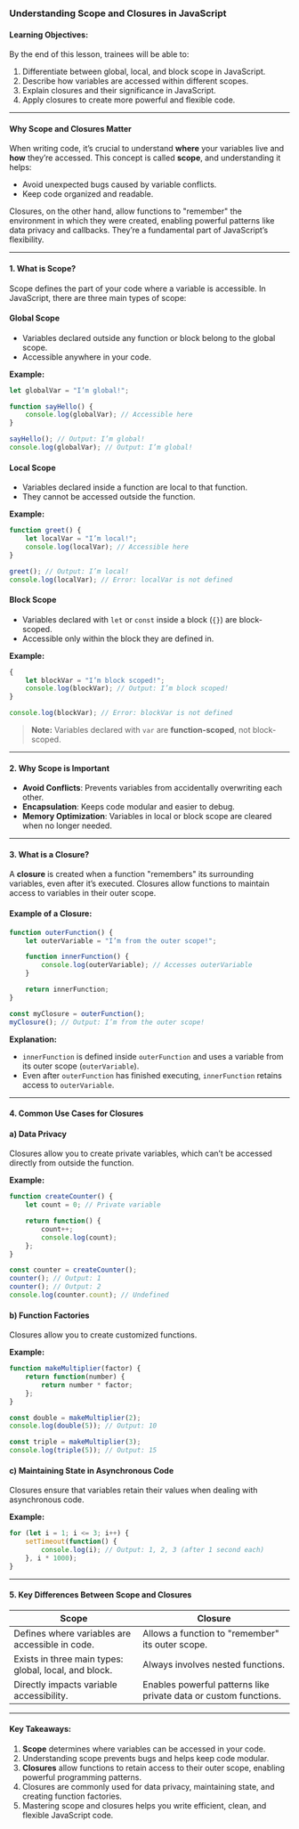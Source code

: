 ### **Understanding Scope and Closures in JavaScript**

#### **Learning Objectives:**

By the end of this lesson, trainees will be able to:

1. Differentiate between global, local, and block scope in JavaScript.
2. Describe how variables are accessed within different scopes.
3. Explain closures and their significance in JavaScript.
4. Apply closures to create more powerful and flexible code.

---

#### **Why Scope and Closures Matter**

When writing code, it’s crucial to understand **where** your variables live and **how** they’re accessed. This concept is called **scope**, and understanding it helps:
- Avoid unexpected bugs caused by variable conflicts.
- Keep code organized and readable.

Closures, on the other hand, allow functions to "remember" the environment in which they were created, enabling powerful patterns like data privacy and callbacks. They’re a fundamental part of JavaScript’s flexibility.

---

#### **1. What is Scope?**

Scope defines the part of your code where a variable is accessible. In JavaScript, there are three main types of scope:

#### **Global Scope**
- Variables declared outside any function or block belong to the global scope.
- Accessible anywhere in your code.

**Example:**
```javascript
let globalVar = "I’m global!";

function sayHello() {
    console.log(globalVar); // Accessible here
}

sayHello(); // Output: I’m global!
console.log(globalVar); // Output: I’m global!
```

#### **Local Scope**
- Variables declared inside a function are local to that function.
- They cannot be accessed outside the function.

**Example:**
```javascript
function greet() {
    let localVar = "I’m local!";
    console.log(localVar); // Accessible here
}

greet(); // Output: I’m local!
console.log(localVar); // Error: localVar is not defined
```

#### **Block Scope**
- Variables declared with `let` or `const` inside a block (`{}`) are block-scoped.
- Accessible only within the block they are defined in.

**Example:**
```javascript
{
    let blockVar = "I’m block scoped!";
    console.log(blockVar); // Output: I’m block scoped!
}

console.log(blockVar); // Error: blockVar is not defined
```

> **Note:** Variables declared with `var` are **function-scoped**, not block-scoped.

---

#### **2. Why Scope is Important**
- **Avoid Conflicts**: Prevents variables from accidentally overwriting each other.
- **Encapsulation**: Keeps code modular and easier to debug.
- **Memory Optimization**: Variables in local or block scope are cleared when no longer needed.

---

#### **3. What is a Closure?**

A **closure** is created when a function "remembers" its surrounding variables, even after it’s executed. Closures allow functions to maintain access to variables in their outer scope.

#### **Example of a Closure:**
```javascript
function outerFunction() {
    let outerVariable = "I’m from the outer scope!";

    function innerFunction() {
        console.log(outerVariable); // Accesses outerVariable
    }

    return innerFunction;
}

const myClosure = outerFunction();
myClosure(); // Output: I’m from the outer scope!
```

**Explanation:**
- `innerFunction` is defined inside `outerFunction` and uses a variable from its outer scope (`outerVariable`).
- Even after `outerFunction` has finished executing, `innerFunction` retains access to `outerVariable`.

---

#### **4. Common Use Cases for Closures**

#### **a) Data Privacy**
Closures allow you to create private variables, which can’t be accessed directly from outside the function.

**Example:**
```javascript
function createCounter() {
    let count = 0; // Private variable

    return function() {
        count++;
        console.log(count);
    };
}

const counter = createCounter();
counter(); // Output: 1
counter(); // Output: 2
console.log(counter.count); // Undefined
```

#### **b) Function Factories**
Closures allow you to create customized functions.

**Example:**
```javascript
function makeMultiplier(factor) {
    return function(number) {
        return number * factor;
    };
}

const double = makeMultiplier(2);
console.log(double(5)); // Output: 10

const triple = makeMultiplier(3);
console.log(triple(5)); // Output: 15
```

#### **c) Maintaining State in Asynchronous Code**
Closures ensure that variables retain their values when dealing with asynchronous code.

**Example:**
```javascript
for (let i = 1; i <= 3; i++) {
    setTimeout(function() {
        console.log(i); // Output: 1, 2, 3 (after 1 second each)
    }, i * 1000);
}
```

---

#### **5. Key Differences Between Scope and Closures**
| **Scope**                           | **Closure**                          |
|-------------------------------------|--------------------------------------|
| Defines where variables are accessible in code. | Allows a function to "remember" its outer scope. |
| Exists in three main types: global, local, and block. | Always involves nested functions. |
| Directly impacts variable accessibility. | Enables powerful patterns like private data or custom functions. |

---

#### **Key Takeaways:**
1. **Scope** determines where variables can be accessed in your code.
2. Understanding scope prevents bugs and helps keep code modular.
3. **Closures** allow functions to retain access to their outer scope, enabling powerful programming patterns.
4. Closures are commonly used for data privacy, maintaining state, and creating function factories.
5. Mastering scope and closures helps you write efficient, clean, and flexible JavaScript code.

